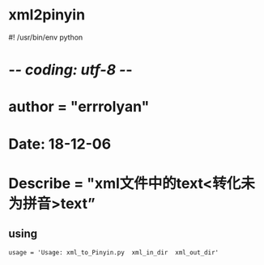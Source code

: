 # xml2pinyin
#! /usr/bin/env python
# -*- coding: utf-8 -*-
# __author__ = "errrolyan"
# Date: 18-12-06
# Describe = "xml文件中的text<转化未为拼音>text”
## using
```
usage = 'Usage: xml_to_Pinyin.py  xml_in_dir  xml_out_dir'
```
